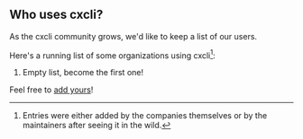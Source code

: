 ## Who uses cxcli?

As the cxcli community grows, we'd like to keep a list of our users.

Here's a running list of some organizations using cxcli[^1]:

1. Empty list, become the first one!

Feel free to [add yours](https://github.com/xavidop/dialogflow-cx-cli/edit/main/USERS.md)!

<!--
Hey! Thanks for looking into this file!
If you're going to edit it, please:
- keep a-z ordering :)
- edit only the USERS.md file at the repository's root folder
- /www/docs/users.md is auto-copied from /USERS.md
-->

[^1]: Entries were either added by the companies themselves or by the maintainers after seeing it in the wild.
